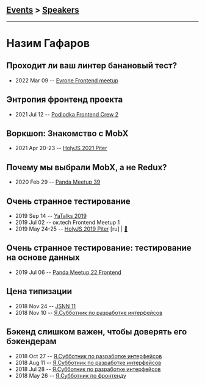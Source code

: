 ## [Events](../README.md) > [Speakers](../speakers.md)
---

# Назим Гафаров

## Проходит ли ваш линтер банановый тест?
- 2022 Mar 09 -- [Evrone Frontend meetup](https://youtu.be/3v2R0wEfrJ4)    
## Энтропия фронтенд проекта
- 2021 Jul 12 -- [Podlodka Frontend Crew 2](https://www.youtube.com/watch?v=ttxqnObNVXw)    
## Воркшоп: Знакомство с MobX
- 2021 Apr 20-23 -- [HolyJS 2021 Piter](https://youtu.be/gXy1H3yZtSA)    
## Почему мы выбрали MobX, а не Redux?
- 2020 Feb 29 -- [Panda Meetup 39](https://youtu.be/629ZhWebKzs)    
## Очень странное тестирование
- 2019 Sep 14 -- [YaTalks 2019](https://www.youtube.com/watch?v=Xg-oZp0EcYc&t=9459s)    
- 2019 Jul 02 -- ок.tech Frontend Meetup 1    
- 2019 May 24-25 -- [HolyJS 2019 Piter](https://youtu.be/H-cBhNMxlCw) [ru] | [:notebook:](https://downloads.ctfassets.net/nn534z2fqr9f/5brr3qLfo8lTUUQtbOW4CO/3d99f76706c79ea8f404e4137e3a35c6/Nazim_Gafarov_Ochen_strannoye_testirovaniye.pdf)  
## Очень странное тестирование: тестирование на основе данных
- 2019 Jul 06 -- [Panda Meetup 22 Frontend](https://www.youtube.com/watch?v=pAKapxZ9fak)    
## Цена типизации
- 2018 Nov 24 -- [JSNN 11](https://www.youtube.com/watch?v=6WfUDHlhO8s)    
- 2018 Nov 10 -- [Я.Субботник по разработке интерфейсов](https://events.yandex.ru/lib/talks/6679/)    
## Бэкенд слишком важен, чтобы доверять его бэкендерам
- 2018 Oct 27 -- [Я.Субботник по разработке интерфейсов](https://events.yandex.ru/lib/talks/6443/)    
- 2018 Aug 11 -- [Я.Субботник по разработке интерфейсов](https://events.yandex.ru/lib/talks/6173/)    
- 2018 Jul 28 -- [Я.Субботник по разработке интерфейсов](https://events.yandex.ru/lib/talks/5926/)    
- 2018 May 26 -- [Я.Субботник по фронтенду](https://events.yandex.ru/lib/talks/5953/)    
